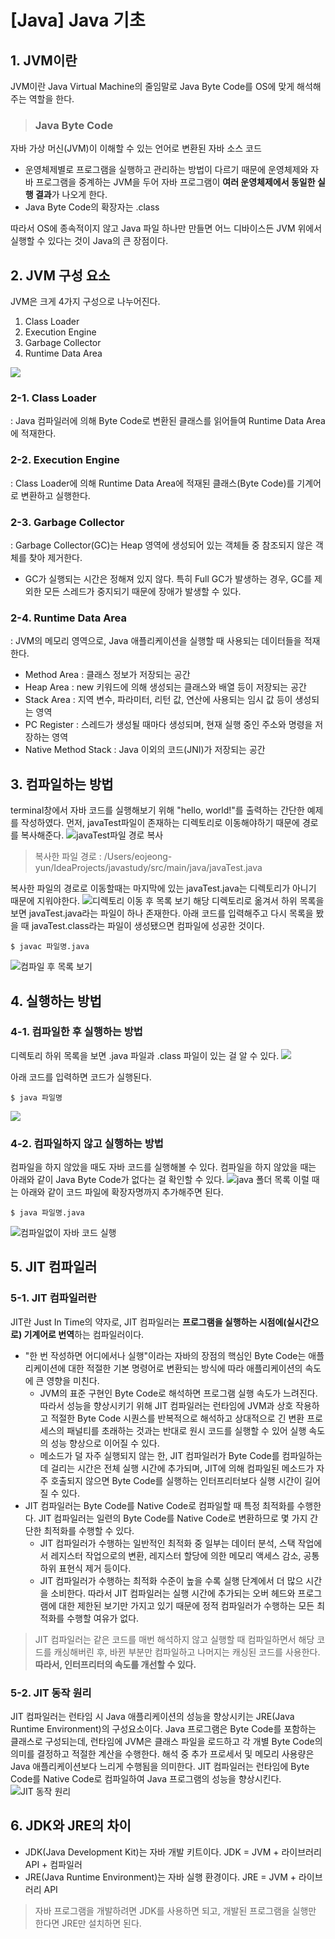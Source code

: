 # [Java] Java 기초
## 1. JVM이란
JVM이란 Java Virtual Machine의 줄임말로 Java Byte Code를 OS에 맞게 해석해주는 역할을 한다.
> ### Java Byte Code
자바 가상 머신(JVM)이 이해할 수 있는 언어로 변환된 자바 소스 코드
- 운영체제별로 프로그램을 실행하고 관리하는 방법이 다르기 때문에 운영체제와 자바 프로그램을 중계하는 JVM을 두어 자바 프로그램이 **여러 운영체제에서 동일한 실행 결과**가 나오게 한다.
- Java Byte Code의 확장자는 .class

따라서 OS에 종속적이지 않고 Java 파일 하나만 만들면 어느 디바이스든 JVM 위에서 실행할 수 있다는 것이 Java의 큰 장점이다.

## 2. JVM 구성 요소
JVM은 크게 4가지 구성으로 나누어진다.
1. Class Loader
2. Execution Engine
3. Garbage Collector
4. Runtime Data Area

![](https://images.velog.io/images/minide/post/ae333858-7e81-42c0-b25a-19254a62bd05/%EC%8A%A4%ED%81%AC%EB%A6%B0%EC%83%B7%202021-01-07%20%EC%98%A4%ED%9B%84%204.50.54.png)
### 2-1. Class Loader
: Java 컴파일러에 의해 Byte Code로 변환된 클래스를 읽어들여 Runtime Data Area에 적재한다.
### 2-2. Execution Engine
: Class Loader에 의해 Runtime Data Area에 적재된 클래스(Byte Code)를 기계어로 변환하고 실행한다.
### 2-3. Garbage Collector
: Garbage Collector(GC)는 Heap 영역에 생성되어 있는 객체들 중 참조되지 않은 객체를 찾아 제거한다.
- GC가 실행되는 시간은 정해져 있지 않다. 특히 Full GC가 발생하는 경우, GC를 제외한 모든 스레드가 중지되기 때문에 장애가 발생할 수 있다.
### 2-4. Runtime Data Area
: JVM의 메모리 영역으로, Java 애플리케이션을 실행할 때 사용되는 데이터들을 적재한다.
- Method Area
  : 클래스 정보가 저장되는 공간
- Heap Area
  : new 키워드에 의해 생성되는 클래스와 배열 등이 저장되는 공간
- Stack Area
  : 지역 변수, 파라미터, 리턴 값, 연산에 사용되는 임시 값 등이 생성되는 영역
- PC Register
  : 스레드가 생성될 때마다 생성되며, 현재 실행 중인 주소와 명령을 저장하는 영역
- Native Method Stack
  : Java 이외의 코드(JNI)가 저장되는 공간

## 3. 컴파일하는 방법
terminal창에서 자바 코드를 실행해보기 위해 "hello, world!"를 출력하는 간단한 예제를 작성하였다.
먼저, javaTest파일이 존재하는 디렉토리로 이동해야하기 때문에 경로를 복사해준다.
![javaTest파일 경로 복사](https://images.velog.io/images/minide/post/13975e2e-4e0f-4842-8f79-373f27d266ec/%EC%8A%A4%ED%81%AC%EB%A6%B0%EC%83%B7%202021-01-07%20%EC%98%A4%ED%9B%84%2012.02.46.png)
> 복사한 파일 경로 : /Users/eojeong-yun/IdeaProjects/javastudy/src/main/java/javaTest.java

복사한 파일의 경로로 이동할때는 마지막에 있는 javaTest.java는 디렉토리가 아니기 때문에 지워야한다.
![디렉토리 이동 후 목록 보기](https://images.velog.io/images/minide/post/b59946eb-84ad-46d4-8fc9-65d28fcb4278/%EC%8A%A4%ED%81%AC%EB%A6%B0%EC%83%B7%202021-01-07%20%EC%98%A4%ED%9B%84%2012.04.00.png)
해당 디렉토리로 옮겨서 하위 목록을 보면 javaTest.java라는 파일이 하나 존재한다.
아래 코드를 입력해주고 다시 목록을 봤을 때 javaTest.class라는 파일이 생성됐으면 컴파일에 성공한 것이다.
```
$ javac 파일명.java
```
![컴파일 후 목록 보기](https://images.velog.io/images/minide/post/9b5a58f7-c8c6-4487-907f-eda547ad307e/%EC%8A%A4%ED%81%AC%EB%A6%B0%EC%83%B7%202021-01-07%20%EC%98%A4%ED%9B%84%2012.04.27.png)

## 4. 실행하는 방법
### 4-1. 컴파일한 후 실행하는 방법
디렉토리 하위 목록을 보면 .java 파일과 .class 파일이 있는 걸 알 수 있다.
![](https://images.velog.io/images/minide/post/9f19e25d-4caf-45ad-ad11-e08e792dad7f/%EC%8A%A4%ED%81%AC%EB%A6%B0%EC%83%B7%202021-01-07%20%EC%98%A4%ED%9B%84%2012.18.19.png)

아래 코드를 입력하면 코드가 실행된다.
```
$ java 파일명
```
![](https://images.velog.io/images/minide/post/4ceecf88-da0c-438b-9149-20c9a9ecfa2f/%EC%8A%A4%ED%81%AC%EB%A6%B0%EC%83%B7%202021-01-07%20%EC%98%A4%ED%9B%84%2012.17.54.png)

### 4-2. 컴파일하지 않고 실행하는 방법
컴파일을 하지 않았을 때도 자바 코드를 실행해볼 수 있다.
컴파일을 하지 않았을 때는 아래와 같이 Java Byte Code가 없다는 걸 확인할 수 있다.
![java 폴더 목록](https://images.velog.io/images/minide/post/a2b93a9f-7b1b-4296-93de-e2b755688ad0/%EC%8A%A4%ED%81%AC%EB%A6%B0%EC%83%B7%202021-01-07%20%EC%98%A4%ED%9B%84%2012.10.34.png)
이럴 때는 아래와 같이 코드 파일에 확장자명까지 추가해주면 된다.
```
$ java 파일명.java
```
![컴파일없이 자바 코드 실행](https://images.velog.io/images/minide/post/96f7e2dd-3c22-4add-a8e3-1b9e5af9754e/%EC%8A%A4%ED%81%AC%EB%A6%B0%EC%83%B7%202021-01-07%20%EC%98%A4%ED%9B%84%2012.10.51.png)

## 5. JIT 컴파일러
### 5-1. JIT 컴파일러란
JIT란 Just In Time의 약자로, JIT 컴파일러는 **프로그램을 실행하는 시점에(실시간으로) 기계어로 번역**하는 컴파일러이다.
- "한 번 작성하면 어디에서나 실행"이라는 자바의 장점의 핵심인 Byte Code는 애플리케이션에 대한 적절한 기본 명령어로 변환되는 방식에 따라 애플리케이션의 속도에 큰 영향을 미친다.
    - JVM의 표준 구현인 Byte Code로 해석하면 프로그램 실행 속도가 느려진다. 따라서 성능을 향상시키기 위해 JIT 컴파일러는 런타임에 JVM과 상호 작용하고 적절한 Byte Code 시퀀스를 반복적으로 해석하고 상대적으로 긴 변환 프로세스의 패널티를 초래하는 것과는 반대로 원시 코드를 실행할 수 있어 실행 속도의 성능 향상으로 이어질 수 있다.
    - 메소드가 덜 자주 실행되지 않는 한, JIT 컴파일러가 Byte Code를 컴파일하는 데 걸리는 시간은 전체 실행 시간에 추가되며, JIT에 의해 컴파일된 메소드가 자주 호출되지 않으면 Byte Code를 실행하는 인터프리터보다 실행 시간이 길어질 수 있다.
- JIT 컴파일러는 Byte Code를 Native Code로 컴파일할 때 특정 최적화를 수행한다. JIT 컴파일러는 일련의 Byte Code를 Native Code로 변환하므로 몇 가지 간단한 최적화를 수행할 수 있다.
    - JIT 컴파일러가 수행하는 일반적인 최적화 중 일부는 데이터 분석, 스택 작업에서 레지스터 작업으로의 변환, 레지스터 할당에 의한 메모리 액세스 감소, 공통 하위 표현식 제거 등이다.
    - JIT 컴파일러가 수행하는 최적화 수준이 높을 수록 실행 단계에서 더 많으 시간을 소비한다. 따라서 JIT 컴파일러는 실행 시간에 추가되는 오버 헤드와 프로그램에 대한 제한된 보기만 가지고 있기 때문에 정적 컴파일러가 수행하는 모든 최적화를 수행할 여유가 없다.

> JIT 컴파일러는 같은 코드를 매번 해석하지 않고 실행할 때 컴파일하면서 해당 코드를 캐싱해버린 후, 바뀐 부분만 컴파일하고 나머지는 캐싱된 코드를 사용한다.
**따라서, 인터프리터의 속도를 개선할 수 있다.**

### 5-2. JIT 동작 원리
JIT 컴파일러는 런타임 시 Java 애플리케이션의 성능을 향상시키는 JRE(Java Runtime Environment)의 구성요소이다. Java 프로그램은 Byte Code를 포함하는 클래스로 구성되는데, 런타임에 JVM은 클래스 파일을 로드하고 각 개별 Byte Code의 의미를 결정하고 적절한 계산을 수행한다. 해석 중 추가 프로세서 및 메모리 사용량은 Java 애플리케이션보다 느리게 수행됨을 의미한다. JIT 컴파일러는 런타임에 Byte Code를 Native Code로 컴파일하여 Java 프로그램의 성능을 향상시킨다.
![JIT 동작 원리](https://images.velog.io/images/minide/post/9bb05cd4-732d-471f-af94-8a1d21141ff6/%EC%8A%A4%ED%81%AC%EB%A6%B0%EC%83%B7%202021-01-07%20%EC%98%A4%ED%9B%84%204.30.17.png)

## 6. JDK와 JRE의 차이
- JDK(Java Development Kit)는 자바 개발 키트이다.
  JDK = JVM + 라이브러리 API + 컴파일러
- JRE(Java Runtime Environment)는 자바 실행 환경이다.
  JRE = JVM + 라이브러리 API

> 자바 프로그램을 개발하려면 JDK를 사용하면 되고, 개발된 프로그램을 실행만 한다면 JRE만 설치하면 된다.